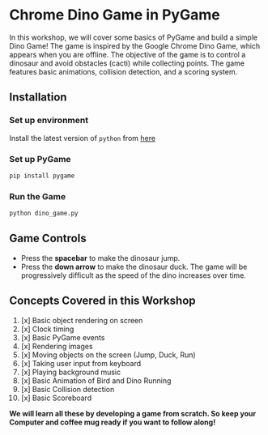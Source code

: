 # Chrome Dino Game in PyGame

In this workshop, we will cover some basics of PyGame and build a simple Dino Game! The game is inspired by the Google Chrome Dino Game, which appears when you are offline.
The objective of the game is to control a dinosaur and avoid obstacles (cacti) while collecting points. The game features basic animations, collision detection, and a scoring system.

## Installation

### Set up environment

Install the latest version of `python` from [here](https://www.python.org/downloads/)

### Set up PyGame

```bash
pip install pygame
```

### Run the Game

```bash
python dino_game.py
```

## Game Controls

- Press the **spacebar** to make the dinosaur jump.
- Press the **down arrow** to make the dinosaur duck.
The game will be progressively difficult as the speed of the dino increases over time.

## Concepts Covered in this Workshop

1. [x] Basic object rendering on screen
1. [x] Clock timing
1. [x] Basic PyGame events
1. [x] Rendering images
1. [x] Moving objects on the screen (Jump, Duck, Run)
1. [x] Taking user input from keyboard
1. [x] Playing background music
1. [x] Basic Animation of Bird and Dino Running
1. [x] Basic Collision detection
1. [x] Basic Scoreboard

**We will learn all these by developing a game from scratch.
So keep your Computer and coffee mug ready if you want to follow along!**
